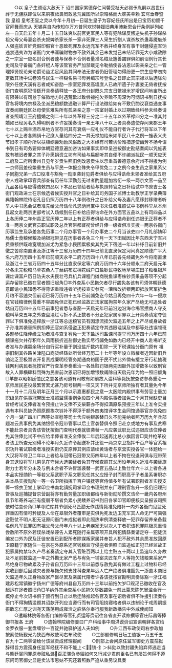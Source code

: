 <!-- { "loadSidebar": true } -->
　　○以  皇子生颁诏大赦天下  诏曰国家累德存仁闻馨受祉天必锡予胤嗣以昌世衍祚于无疆朕即位以来夙夜祗畏罔敢怠荒冀图所以崇昭格而大庥美幸赖  玄穹垂眷暨我  皇祖  皇考丕显之灵以今年十月初一日诞生皇子为容妃任氏所出是日宝历初颁千官拜舞而庆从  天锡喜自内传知尔万方普同欢悦特援旧典用沛新恩合行条例胪列如左一自天启五年十月二十五日昧爽以前官吏军民人等有犯除谋反叛逆失机子孙谋杀祖父母父母妻妾杀夫奴婢杀家长杀一家非死罪三人采生折割人谋杀故杀蛊毒魇魅杀人强盗妖言奸党假印假官十恶致死罪及永远充军不赦并终身军有事干封疆侵盗军饷违禁通夷诈为诸衙门文书诓骗财物亦不赦外其余己未发觉己未结证罪无大小咸赦除之一宗室一应名封合例者速与保奏不合例者量准名粮及旌善蠲罪俱如前诏例行其长史司及守备衙门各奸棍人等该管官务严加禁戢无令勒掯使各沾恩以彰亲亲之仁一管理择贤视论亲论爵论齿尤足风励其间奉法无害者仍旧管理勿得纷更一宗生应举勿拘定数其场中试卷须与民生一样糊名易书毋另编宗号登名之日即止其宗禄以后选除勿限外任使天潢有志者咸知奋励一宗室犯罪发高墙庶人已故所遗子孙妻妾无倚者抚按衙门查明原犯情繇开具奏请释放一各王府分封既久宗支日繁禄米岁增民间地亩所出有限兼以有司怠于催徵地方时遇荒歉以致尝禄拖欠养赡不周深为可悯诏书到日抚按官各将境内宗禄及坐派民粮额数通融计算严行设法徵给如有不敷仍酌议裒益通变事宜奏闻朝廷区处毋使贫难失所有孤亲亲之意一宗室封婚止以过期致经科参未经奏请者查照靖江王府擅婚之例二十年以外革禄三分之二十五年以外革禄四分之一准其封婚如已经另名久碍明例者不许妄援奏请一亲王年八十以上者具奏遣使存问亲郡王年七十以上赐羊酒币帛地方官存问其有衰病一应礼仪不能自行者许子代行将军以下年七十以上者各赐绢十疋庶人量给四分之一其无禄加给米如平民八十之例一旌表义夫节妇孝子顺孙所以扶植纲尝劝励风俗政之大本缘有司若坊价难措遂使幽芳不扬今诏书到日有司务要仰体朝廷德意遍加咨访如果事实即申呈巡按御史勘结奏闻以凭旌表敢有稽迟者罪之其子孙愿捐资立坊有司给与扁额听其自便不许编派扰民一顺天应天二府及二府所隶州县见年岁贡生照旧例改恩贡生以示重首善德意余府州不得援为例一京师因差役繁重生员与平民一体报佥殊失令甲优免二丁之例今查生员之家果系父子同胞兄弟一应□役准与豁免一勋臣袭封见爵者俱给与应得诰命未领者准给其五府宗人戎政掌印官兵部查有历任年深勤劳无过者酌量题加宫衔一级一两京文官一品至九品各给与应得诰敕四品以下本品已领给者给与执照转官之日补给试中书庶吉士各衙门观政进士在京候选者候实授升官之日补给其司务国子监博士助教学正学录典簿典籍翰林院待诏孔目仍照万历四十八年例改升之日补给父母及妻凡愿移封移赠者听举人中书愿会试者准先给父母诰命凡恩荫尚宝中书未任者准照试中书例科举从本州县起文赴两京吏部考试入场候到任日补给应得诰命在外方面官五品以上有司四品以上各历俸二年州县正官历俸二年以上有正荐者俱给与应得诰命到任违限无正荐者不准一两京文武官员职试职及总兵官带都督衔曾经升俸一级者俱准实授一两京各衙门历事监生及承差各免历事二个月办事官一个月办事吏二个月当该吏四个月礼部铸印局儒士食粮候粮及纳银冠带见在历事者各免三个月一天下田赋因比年东西未宁军兴费重额供既难宽缓加派尤为紧急小民困累极矣其免天下宿逋一年以补纾目前新旧并徵之苦除南直隶及浙江等十三省万历四十四年已前北直隶保定河间真定顺德广平大名六府万历四十五年已前顺天永平二府万历四十八年已前各先经蠲免外今将南直隶及浙江十三省万历四十五年分比直隶保定等六府万历四十六年分顺永二府天启元年分各未完税粮马草农桑人丁丝绢布疋棉花绒户口盐钞民屯牧地草埸庄田子粒租银芦课灶课富户历日防夫水夫民壮弓兵机兵课程门摊商税鱼课枣株钞贯果品等项不分起运存留除已徵在官者照旧起角□羊外查系小民拖欠者尽行蠲免各该有司须体朝廷德意即谕小民知悉不得背诏重徵违者听抚按查实参究一漕粮改折银两即抵放官军折色月粮不容逋欠但前诏已将万历四十五年已前蠲免讫今姑且再免四十六年一年一侵欺在官钱粮律例最重不容蠲免但正犯已经监故正法家属拘禁年久家产尽绝无可追处者姑自万历四十五年已前事犯者悉与查豁一天启元年已前沿边沿海仓埸官攒商人守支粮料草束五年之外查盘浥烂亏折不系正数者不分正犯家属军罪以上开具奏请定夺徒罪以下俱准免追释放一浙江等总运粮官员有因漂流挂欠监追五年之上产尽或身故者子孙准其袭替照例扣俸还官如系侵盗正犯奏请定夺其违限诖误及中都等处违误领班各题参住降俸级立功者准与查复宥免一天下盐运司盐课司提举司万历四十六年已前额课拖欠并存积年久风雨损折巡盐御史勘实尽行蠲免如数内已经开中商人赴埸听支者准与办课嬴余场分自行买补量于割没盐斤数内扣除一天下税课抽分衙门原有  祖宗旧制其各路关津隘口商货经繇处所曾经万历二十七年等年设立徵榷者近因新旧兵饷诎乏至极暂议开复责成廉明经管务期通商裕国于民不扰此外倘有擅立牙行私抽税钱网利病民者抚按官严行查革参奏重治一各处赃罚银两先因额外加增数多以致刑官故入人罪横肆科罚殊为民害前次恩诏已将加增银数蠲除自天启元年为始一照旧额角□羊部以昭朝廷恤民之意各该司道有司敢有如前故入滥科等毙抚按查访参奏重治一京师居民差役最繁苦累尤甚乃房号银两一项又天下所并无京师所独有者其量免今年十一月十二月及明年正月三个月以示嘉惠都民之意一太医院内殿供事有劳官士量加职级见在供事冠带医士准照监儒事例免役四个月内殿供事者加免二个月其候缺吏目曾经考试支俸者准令预授止许支俸不支柴薪亦不得扣满原系预授三年以上准令实授遇有本科员缺仍照原题挨次铨补不得浮于额外四夷馆译字生会同馆通事官亦优免四个月一湖广四川广西等处宣慰等司土舍应纳银袭替日久不能完纳者照万历九年兵部题准云贵事例免其纳银径令冠带管事以后土官袭替俱令照旧赴京或地方有事及贫寒不能赴京者具告该管抚按衙门查明代奏就彼袭替一凡应袭武职比试违限应该住俸者免其住俸比试不中应给半俸者准支全俸俟二年后起送再比总小旗因言□吴并枪革役者该卫所查无别碍不论年月久近许令起送补并还役一两京京卫指挥千百户等官系祖职功升署试职级者准授实衔仍支原俸其例应请续黄诰者与京营实授各官一体题给一大汉将军侍卫二年以上者给与冠带已冠带又历四年以上者不拘在役退闲俱与冠带荣身其退役将军儿男见在守候大选袭替者免其守候查照其父历役年月久近准与袭替旗尉力士若年分未及与例未合者不许冒滥袭替一武官五品以上致仕年六十以上者各进本品实授勋阶一等若父系武职子系文职见任其父应授子封而职高于子者虽系署职亦进本品实授勋阶一等一各卫所指挥千百户镇抚等官侍值多年有试署职衔者准实授支俸一锦衣卫堂上掌印佥书南北镇抚司掌印佥书理刑并东厂理刑官各升一级仍旧理刑管事及巡捕提督京营副将亦有勤劳量加职级都给与新衔勋阶撰文诰命一畿内各府州县节年寄养马匹有瘦弱不堪者负累小民餧养诏书到日各掌印官即便核实呈报该司照依时估变价角□羊寺贮库其节倒死马匹勘无作践情毙准免陪补一内外各衙门见监死罪重囚有情可矜疑及人命在皋限外者覆审是实俱免死发边卫充军其人命无尸可简强盗赃仗不明人犯无证原问衙门未成狱者即此照热审例清查释放一犯罪存留养亲备载名例凡军民罪囚有祖父母父母年八十以上老疾家无以次人丁者犯该死罪除极恶重情尝赦所不原外若误杀戏杀诬告人累死随行亲属等项开具所犯情繇奏请定夺一犯徒流编发口外为民及迁徙安置已到配所者除谋叛家属并奉旨人犯不赦外其余悉准放回原卫原籍宁家随住一在京在外原系还官钱粮监守侵盗者俱照旧监追如正犯已经监故正犯家属拘禁年久产尽者奏请定夺其入官赃百两以上给主赃五十两以上监追年久身故及不足前数监追一年之外勘无家产悉与宥免一铺窑夫匠车户人等拖欠钱粮果系家产尽绝身已物故累及子孙者自万历四十三年以前悉与赦免其有做过工程上过物料已经实收到部后因减欠者原与拖欠预支殊科查果年远人亡产绝者俱准豁免一浙直木商旧欠监追年久正身物故家产罄尽累及亲属代陪者许各该抚按官勘明具奏除豁一浙江福建苏松常镇徽宁扬州广德等府州县自万历四十三年以前拖欠岁□叚疋已徵收在官及起运在途者照旧角□羊纳外其余查系小民拖欠尽数蠲免一前此覃恩陈乞冒滥合行一概停止今次诏书俱于颁行到日止以后迁除推起各官及事在诏后者俱不许援引渎奏各衙门不得狥情滥题其诏款开列应当遵行而有司官阻挠寝格者俱以违制论于戏周嗣振振敢忘仁厚之训尧天荡荡用成雍洽之庥恪尔奉行服我新政播告中外咸使闻知
　　○遣翰林院等各衙门编修等官孔贞运等赍诏往各省直开读修撰等官庄际昌等捧御书报各  王府
　　○遣翰林院编修姜曰广户科给事中周洪谟赍诏宣谕朝鲜各赏给金罗衣服一套盘缠钞一百锭并驰驿护送人夫如例
　　○升江西布政使司右参政加按察使杨觐光为狭西布政使司右布政使
　　○工部题修朝日坛工值银一万五千五百九十二两零请给付该监责成修理报闻
　　○刑部上会问原任监军御史方震孺狱辞得旨方震孺身任监军经抚不和不能上＜锍-釒＞紏劾以致封疆失陷弃师逃走当与熊廷弼同罪原参赃私潞百疋骡负参貂如何又行减少君前臣名已有屡旨何得不遵原问司官御史显是卖法市恩姑不究还着照数严追从重另议具奏
